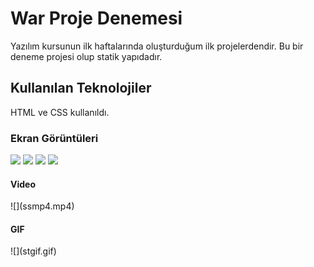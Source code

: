 <h1>War Proje Denemesi</h1>

Yazılım kursunun ilk haftalarında oluşturduğum ilk projelerdendir.
Bu bir deneme projesi olup statik yapıdadır.

<h2> Kullanılan Teknolojiler</h2>

HTML ve CSS kullanıldı.


<h3>Ekran Görüntüleri</h3>

![](ss1.png)
![](ss2.png)
![](ss3.png)
![](ss4.png)

<h4> Video </h4>
![](ssmp4.mp4)

<h4>GIF</h4>
![](stgif.gif)
